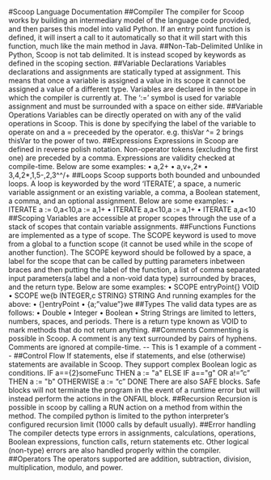 #Scoop Language Documentation
##Compiler
The compiler for Scoop works by building an intermediary model of the language code provided, and then parses this model into valid Python. If an entry point function is defined, it will insert a call to it automatically so that it will start with this function, much like the main method in Java.
##Non-Tab-Delimited
Unlike in Python, Scoop is not tab delimited. It is instead scoped by keywords as defined in the scoping section.
##Variable Declarations
Variables declarations and assignments are statically typed at assignment. This means that once a variable is assigned a value in its scope it cannot be assigned a value of a different type. Variables are declared in the scope in which the compiler is currently at. The ‘:=’ symbol is used for variable assignment and must be surrounded with a space on either side.
##Variable Operations
Variables can be directly operated on with any of the valid operations in Scoop. This is done by specifying the label of the variable to operate on and a = preceeded by the operator.
e.g. thisVar ^= 2 brings thisVar to the power of two.
##Expressions
Expressions in Scoop are defined in reverse polish notation. Non-operator tokens (excluding the first one) are preceded by a comma. Expressions are validity checked at compile-time. Below are some examples:
•	a,2+
•	a,v+,2*
•	3,4,2*,1,5-,2,3^^/+
##Loops
Scoop supports both bounded and unbounded loops. A loop is keyworded by the word ‘ITERATE’, a space, a numeric variable assignment or an existing variable, a comma, a Boolean statement, a comma, and an optional assignment. Below are some examples:
•	ITERATE a := 0,a<10,a := a,1+
•	ITERATE a,a<10,a := a,1+
•	ITERATE a,a<10
##Scoping
Variables are accessible at proper scopes through the use of a stack of scopes that contain variable assignments.
##Functions
Functions are implemented as a type of scope. The SCOPE keyword is used to move from a global to a function scope (it cannot be used while in the scope of another function). The SCOPE keyword should be followed by a space, a label for the scope that can be called by putting parameters inbetween braces and then putting the label of the function, a list of comma separated input parameters(a label and a non-void data type) surrounded by braces, and the return type. Below are some examples:
•	SCOPE entryPoint{} VOID
•	SCOPE we{b INTEGER,c STRING} STRING
And running examples for the above:
•	{}entryPoint
•	{a;”value”}we
##Types
The valid data types are as follows:
•	Double
•	Integer
•	Boolean
•	String
Strings are limited to letters, numbers, spaces, and periods.
There is a return type known as VOID to mark methods that do not return anything.
##Comments
Commenting is possible in Scoop. A comment is any text surrounded by pairs of hyphens. Comments are ignored at compile-time.
--  This is 1 example of a comment --
##Control Flow
If statements, else if statements, and else (otherwise) statements are available in Scoop. They support complex Boolean logic as conditions.
IF a=={2}someFunc THEN
       a := "a"
ELSE IF a=="g" OR a!=”c” THEN
       a := "b"
OTHERWISE
       a := “c”
DONE
There are also SAFE blocks. Safe blocks will not terminate the program in the event of a runtime error but will instead perform the actions in the ONFAIL block.
##Recursion
Recursion is possible in scoop by calling a RUN action on a method from within the method. The compiled python is limited to the python interpreter’s configured recursion limit (1000 calls by default usually).
##Error handling
The compiler detects type errors in assignments, calculations, operations, Boolean expressions, function calls, return statements etc. Other logical (non-type) errors are also handled properly within the compiler.
##Operators
The operators supported are addition, subtraction, division, multiplication, modulo, and power.
